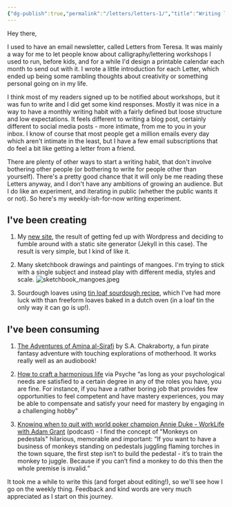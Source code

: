 ```yaml
---
{"dg-publish":true,"permalink":"/letters/letters-1/","title":"Writing letters, drawing mangoes & attempting to craft a harmonious life","tags":["letters"],"created":"2023-09-21T21:54:01.433+08:00","updated":"2023-11-01T15:08:22.336+08:00"}
---
```



Hey there,

I used to have an email newsletter, called Letters from Teresa. It was mainly a way for me to let people know about calligraphy/lettering workshops I used to run, before kids, and for a while I'd design a printable calendar each month to send out with it. I wrote a little introduction for each Letter, which ended up being some rambling thoughts about creativity or something personal going on in my life.

I think most of my readers signed up to be notified about workshops, but it was fun to write and I did get some kind responses. Mostly it was nice in a way to have a monthly writing habit with a fairly defined but loose structure and low expectations. It feels different to writing a blog post, certainly different to social media posts - more intimate, from me to you in your inbox. I know of course that most people get a million emails every day which aren't intimate in the least, but I have a few email subscriptions that do feel a bit like getting a letter from a friend.

There are plenty of other ways to start a writing habit, that don't involve bothering other people (or bothering to write for people other than yourself). There's a pretty good chance that it will only be me reading these Letters anyway, and I don't have any ambitions of growing an audience. But I do like an experiment, and iterating in public (whether the public wants it or not). So here's my weekly-ish-for-now writing experiment.

## I've been creating

1. My [new site](http://teresawatts.com), the result of getting fed up with Wordpress and deciding to fumble around with a static site generator (Jekyll in this case). The result is very simple, but I kind of like it.

2. Many sketchbook drawings and paintings of mangoes. I'm trying to stick with a single subject and instead play with different media, styles and scale.
   ![sketchbook_mangoes.jpeg](/img/user/assets/sketchbook_mangoes.jpeg)
3. Sourdough loaves using [tin loaf sourdough recipe](https://www.baked-theblog.com/basic-sourdough-pan-loaf/), which I've had more luck with than freeform loaves baked in a dutch oven (in a loaf tin the only way it can go is up!). 

## I've been consuming

1. [The Adventures of Amina al-Sirafi](https://www.google.com.au/books/edition/_/wEg6zwEACAAJ?hl=en) by S.A. Chakraborty, a fun pirate fantasy adventure with touching explorations of motherhood. It works really well as an audiobook!

2. [How to craft a harmonious life](https://psyche.co/guides/why-you-should-forget-work-life-balance-in-crafting-a-good-life) via Psyche <q>as long as your psychological needs are satisfied to a certain degree in any of the roles you have, you are fine. For instance, if you have a rather boring job that provides few opportunities to feel competent and have mastery experiences, you may be able to compensate and satisfy your need for mastery by engaging in a challenging hobby</q>

3. [Knowing when to quit with world poker champion Annie Duke - WorkLife with Adam Grant](https://open.spotify.com/episode/7xEdALls40ni9I8qlpAF3s?si=RobTVyvkTNqOU7kJ2VxpPA&t=2200&nd=1) (podcast) - I find the concept of "Monkeys on pedestals" hilarious, memorable and important: <q>If you want to have a business of monkeys standing on pedestals juggling flaming torches in the town square, the first step isn’t to build the pedestal - it’s to train the monkey to juggle. Because if you can’t find a monkey to do this then the whole premise is invalid.</q>

It took me a while to write this (and forget about editing!), so we'll see how I go on the weekly thing. Feedback and kind words are very much appreciated as I start on this journey.